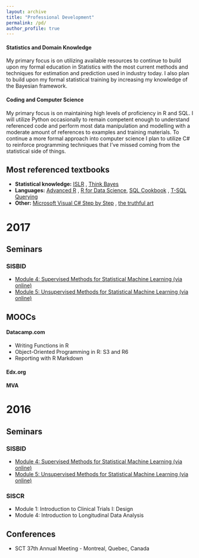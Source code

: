 ```yaml
---
layout: archive
title: "Professional Development"
permalink: /pd/
author_profile: true
---
```

#### Statistics and Domain Knowledge
My primary focus is on utilizing available resources to continue to build upon my formal education in Statistics with the most current methods and techniques 
for estimation and prediction used in industry today.  I also plan to build upon my formal statistical training by increasing my knowledge of the Bayesian framework.


#### Coding and Computer Science
My primary focus is on maintaining high levels of proficiency in R and SQL. I will utilize Python occasionally to remain competent enough to 
understand referenced code and perform most data manipulation and modelling with a moderate amount of references to examples and training materials. 
To continue a more formal approach into computer science I plan to utilize C# to reinforce programming techniques that I’ve missed coming from the statistical 
side of things.


## Most referenced textbooks
* **Statistical knowledge:**  [<u>ISLR</u>](http://www-bcf.usc.edu/~gareth/ISL/) , 
[<u>Think Bayes</u>](http://shop.oreilly.com/product/0636920030720.do)
* **Languages:** [<u>Advanced R</u>](http://adv-r.had.co.nz/) , [<u>R for Data Science</u>](http://r4ds.had.co.nz/), 
[<u>SQL Cookbook</u>](http://shop.oreilly.com/product/9780596009762.do) , 
[<u>T-SQL Querying</u>](https://www.microsoftpressstore.com/store/t-sql-querying-9780735685048) 
* **Other:** [<u>Microsoft Visual C# Step by Step</u>](https://www.microsoftpressstore.com/store/microsoft-visual-c-sharp-step-by-step-9781509301041) , 
[<u>the truthful art</u>](https://www.amazon.com/Truthful-Art-Data-Charts-Communication/dp/0321934075)


# 2017
## Seminars

### SISBID
* [Module 4: Supervised Methods for Statistical Machine Learning (via online)](https://www.biostat.washington.edu/suminst/sisbid2017/modules/BD1704)
* [Module 5: Unsupervised Methods for Statistical Machine Learning (via online)](https://www.biostat.washington.edu/suminst/sisbid2017/modules/BD1705)

## MOOCs
#### Datacamp.com
- Writing Functions in R
- Object-Oriented Programming in R: S3 and R6
- Reporting with R Markdown
#### Edx.org
#### MVA



# 2016
## Seminars

### SISBID
* [Module 4: Supervised Methods for Statistical Machine Learning (via online)](https://www.biostat.washington.edu/suminst/sisbid2016/modules/BD1704)
* [Module 5: Unsupervised Methods for Statistical Machine Learning (via online)](https://www.biostat.washington.edu/suminst/sisbid2016/modules/BD1705)

### SISCR
* Module 1: Introduction to Clinical Trials I: Design 
* Module 4: Introduction to Longitudinal Data Analysis 

## Conferences
* SCT 37th Annual Meeting - Montreal, Quebec, Canada